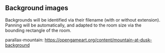 ## Background images

Backgrounds will be identified via their filename (with or without extension).
Panning will be automatically, and adapted to the room size via the bounding rectangle of the room.

parallax-mountain: https://opengameart.org/content/mountain-at-dusk-background
